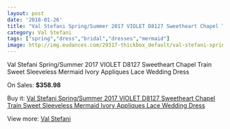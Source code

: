 ```yaml
---
layout: post
date: '2018-01-26'
title: "Val Stefani Spring/Summer 2017 VIOLET D8127 Sweetheart Chapel Train Sweet Sleeveless Mermaid Ivory Appliques Lace Wedding Dress"
category: Val Stefani
tags: ["spring","dress","bridal","dresses","mermaid"]
image: http://img.eudances.com/29317-thickbox_default/val-stefani-spring-summer-2017-violet-d8127-sweetheart-chapel-train-sweet-sleeveless-mermaid-ivory-appliques-lace-wedding-dress.jpg
---
```

Val Stefani Spring/Summer 2017 VIOLET D8127 Sweetheart Chapel Train Sweet Sleeveless Mermaid Ivory Appliques Lace Wedding Dress

On Sales: **$358.98**
<a href="https://www.eudances.com/en/val-stefani/9527-val-stefani-spring-summer-2017-violet-d8127-sweetheart-chapel-train-sweet-sleeveless-mermaid-ivory-appliques-lace-wedding-dress.html"><amp-img layout="responsive" width="600" height="600" src="//img.eudances.com/29317-thickbox_default/val-stefani-spring-summer-2017-violet-d8127-sweetheart-chapel-train-sweet-sleeveless-mermaid-ivory-appliques-lace-wedding-dress.jpg" alt="Val Stefani Spring/Summer 2017 VIOLET D8127 Sweetheart Chapel Train Sweet Sleeveless Mermaid Ivory Appliques Lace Wedding Dress 0" /></a>
<a href="https://www.eudances.com/en/val-stefani/9527-val-stefani-spring-summer-2017-violet-d8127-sweetheart-chapel-train-sweet-sleeveless-mermaid-ivory-appliques-lace-wedding-dress.html"><amp-img layout="responsive" width="600" height="600" src="//img.eudances.com/29321-thickbox_default/val-stefani-spring-summer-2017-violet-d8127-sweetheart-chapel-train-sweet-sleeveless-mermaid-ivory-appliques-lace-wedding-dress.jpg" alt="Val Stefani Spring/Summer 2017 VIOLET D8127 Sweetheart Chapel Train Sweet Sleeveless Mermaid Ivory Appliques Lace Wedding Dress 1" /></a>
<a href="https://www.eudances.com/en/val-stefani/9527-val-stefani-spring-summer-2017-violet-d8127-sweetheart-chapel-train-sweet-sleeveless-mermaid-ivory-appliques-lace-wedding-dress.html"><amp-img layout="responsive" width="600" height="600" src="//img.eudances.com/29320-thickbox_default/val-stefani-spring-summer-2017-violet-d8127-sweetheart-chapel-train-sweet-sleeveless-mermaid-ivory-appliques-lace-wedding-dress.jpg" alt="Val Stefani Spring/Summer 2017 VIOLET D8127 Sweetheart Chapel Train Sweet Sleeveless Mermaid Ivory Appliques Lace Wedding Dress 2" /></a>
<a href="https://www.eudances.com/en/val-stefani/9527-val-stefani-spring-summer-2017-violet-d8127-sweetheart-chapel-train-sweet-sleeveless-mermaid-ivory-appliques-lace-wedding-dress.html"><amp-img layout="responsive" width="600" height="600" src="//img.eudances.com/29319-thickbox_default/val-stefani-spring-summer-2017-violet-d8127-sweetheart-chapel-train-sweet-sleeveless-mermaid-ivory-appliques-lace-wedding-dress.jpg" alt="Val Stefani Spring/Summer 2017 VIOLET D8127 Sweetheart Chapel Train Sweet Sleeveless Mermaid Ivory Appliques Lace Wedding Dress 3" /></a>
<a href="https://www.eudances.com/en/val-stefani/9527-val-stefani-spring-summer-2017-violet-d8127-sweetheart-chapel-train-sweet-sleeveless-mermaid-ivory-appliques-lace-wedding-dress.html"><amp-img layout="responsive" width="600" height="600" src="//img.eudances.com/29318-thickbox_default/val-stefani-spring-summer-2017-violet-d8127-sweetheart-chapel-train-sweet-sleeveless-mermaid-ivory-appliques-lace-wedding-dress.jpg" alt="Val Stefani Spring/Summer 2017 VIOLET D8127 Sweetheart Chapel Train Sweet Sleeveless Mermaid Ivory Appliques Lace Wedding Dress 4" /></a>

Buy it: [Val Stefani Spring/Summer 2017 VIOLET D8127 Sweetheart Chapel Train Sweet Sleeveless Mermaid Ivory Appliques Lace Wedding Dress](https://www.eudances.com/en/val-stefani/9527-val-stefani-spring-summer-2017-violet-d8127-sweetheart-chapel-train-sweet-sleeveless-mermaid-ivory-appliques-lace-wedding-dress.html "Val Stefani Spring/Summer 2017 VIOLET D8127 Sweetheart Chapel Train Sweet Sleeveless Mermaid Ivory Appliques Lace Wedding Dress")

View more: [Val Stefani](https://www.eudances.com/en/146-val-stefani "Val Stefani")